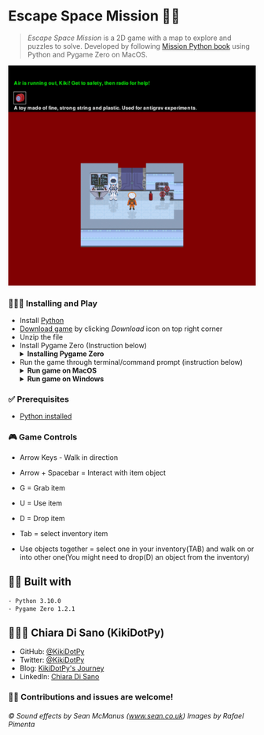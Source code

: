 # Escape Space Mission 👨‍🚀

> *Escape Space Mission* is a 2D game with a map to explore and puzzles to solve. Developed by following [Mission Python book](https://nostarch.com/missionpython) using Python and Pygame Zero on MacOS.

![alt text](https://github.com/KikiDotPy/Games_Projects/blob/main/Escape_Space_Mission/GameScreenshot.jpg?raw=true)
  
### 👨🏻‍🔧 Installing and Play

* Install [Python](https://www.python.org/downloads/)
* [Download game](https://drive.google.com/drive/folders/1C75NhUBE29wrauxHRF9YdiNBxDjtTYgC?usp=sharing) by clicking *_Download_* icon on top right corner
* Unzip the file
* Install Pygame Zero (Instruction below)
   <details><summary><strong>Installing Pygame Zero</strong></summary>
    <ul>
      <li><a href="https://drive.google.com/drive/folders/1C75NhUBE29wrauxHRF9YdiNBxDjtTYgC?usp=sharing">Download game</a> by clickind <strong><em>Download</em></strong> icon on top right corner</li>
      <li>Unzip the file</li>
      <li>Go inside game folder <strong><em>Escape</strong></em> and chose between <strong><em>Pygame for Windows</strong></em> or <strong><em>Pygame for MacOS</strong></em></li>
      <li>Run Pygame zero installer <strong>OR</strong> type in Terminal (MacOS) or cmd (Windows) <strong><em>pip install pgz</strong></em></li>
      <li>Close terminal window</li>
  </ul>
  </details>
* Run the game through terminal/command prompt (instruction below)
     <details><summary><strong>Run game on MacOS</strong></summary>
    <ul>
      <li>Install the game by following the instructions above</li>
      <li>Navigate to the folder where the game has been unzipped</li>
      <li>Right-click on <strong><em>Escape Space Mission</em></strong> folder</li>
      <li>Select <strong><em>New Terminal at folder</em></strong></li>
      <li>The Terminal will open, copy and paste into Terminal: <strong>pgzrun escape.py</strong></li>
      <li>Enjoy the game!</li>
  </ul>
  <sub>For any issue contact me on <a href="https://twitter.com/KikiDotPy">Twitter</a>, I'll gladly help!</sub>
  </details>
  <details><summary><strong>Run game on Windows</strong></summary>
  <ul>
    <li>Install the game by following the instructions above</li>
    <li>Navigate into the game folder (<em>Escape Space Mission</em>)</li>
    <li>Click the long bar above your files and type <strong>cmd</strong> and press <strong>ENTER</strong></li>
    <img src="https://github.com/KikiDotPy/Games_Projects/blob/main/Escape_Space_Mission/cmdScreen.jpg">
    <li>The command line will open, copy and paste into it: <strong>pgzrun escape.py</strong></li>
    <li>Enjoy the game!</li>
  </ul>
  <sub>For any issue contact me on <a href="https://twitter.com/KikiDotPy">Twitter</a>, I'll gladly help!</sub>
  </details>

### ✅ Prerequisites
* [Python installed](https://www.python.org/downloads/)

### 🎮 Game Controls
* Arrow Keys - Walk in direction
* Arrow + Spacebar = Interact with item object
* G = Grab item
* U = Use item
* D = Drop item
* Tab = select inventory item

* Use objects together = select one in your inventory(TAB) and walk on or into other one(You might need to drop(D) an object from the inventory)

## 👷🏻 Built with
    - Python 3.10.0
    - Pygame Zero 1.2.1

## 👩🏻‍💻 Chiara Di Sano (KikiDotPy)

* GitHub: [@KikiDotPy](https://github.com/KikiDotPy)
* Twitter: [@KikiDotPy](https://twitter.com/KikiDotPy)
* Blog: [KikiDotPy's Journey](https://kikidotpy.hashnode.dev)
* LinkedIn: [Chiara Di Sano](https://www.linkedin.com/in/chiara-di-sano-94635a226/)


### 🤝🏻 Contributions and issues are welcome!





###### © Sound effects by Sean McManus (www.sean.co.uk) Images by Rafael Pimenta
